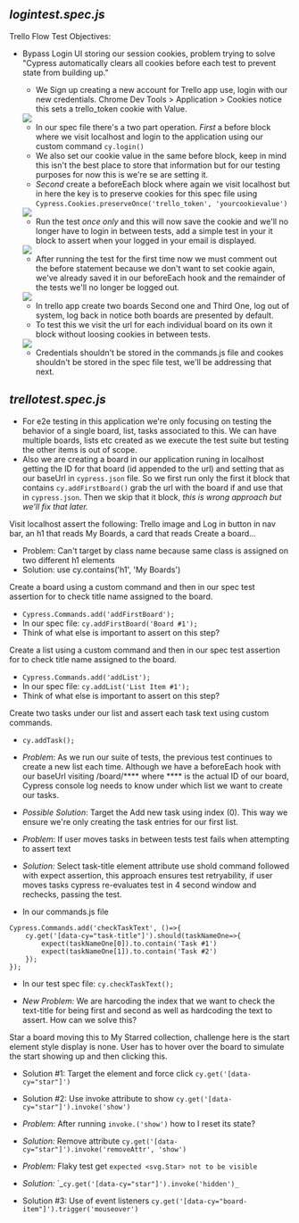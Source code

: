 ## _logintest.spec.js_
Trello Flow Test Objectives: 
- Bypass Login UI storing our session cookies, problem trying to solve "Cypress automatically clears all cookies before each test to prevent state from building up."
    - We Sign up creating a new account for Trello app use, login with our new credentials. Chrome Dev Tools > Application > Cookies notice this sets a trello_token cookie with Value.
    <img src="..\..\..\Images\2021-06-25_15-03-42.png">

    - In our spec file there's a two part operation. _First_ a before block where we visit localhost and login to the application using our custom command `cy.login() ` 
    - We also set our cookie value in the same before block, keep in mind this isn't the best place to store that information but for our testing purposes for now this is we're se are setting it.
    -  _Second_ create a beforeEach block where again we visit localhost but in here the key is to preserve cookies for this spec file using `Cypress.Cookies.preserveOnce('trello_token', 'yourcookievalue')`
    
    <img src="../../../Images\2021-06-25_15-13-02.png">

    - Run the test _once only_ and this will now save the cookie and we'll no longer have to login in between tests, add a simple test in your it block to assert when your logged in your email is displayed.

    <img src="../../../Images\2021-06-25_15-14-14.png">

    - After running the test for the first time now we must comment out the before statement because we don't want to set cookie again, we've already saved it in our beforeEach hook and the remainder of the tests we'll no longer be logged out.

    <img src="../../../Images\2021-06-25_20-57-52.png">

    - In trello app create two boards Second one and Third One, log out of system, log back in notice both boards are presented by default.
    - To test this we visit the url for each individual board on its own it block without loosing cookies in between tests.

    <img src="../../../Images\2021-06-25_20-59-21.png">

    - Credentials shouldn't be stored in the commands.js file and cookes shouldn't be stored in the spec file test, we'll be addressing that next.

## _trellotest.spec.js_
- For e2e testing in this application we're only focusing on testing the behavior of a single board, list, tasks associated to this.  We can have multiple boards, lists etc created as we execute the test suite but testing the other items is out of scope.
- Also we are creating a board in our application runing in localhost getting the ID for that board (id appended to the url) and setting that as our baseUrl in `cypress.json` file.  So we first run only the first it block that contains `cy.addFirstBoard()` grab the url with the board if and use that in `cypress.json`. Then we skip that it block, _this is wrong approach but we'll fix that later._

Visit localhost assert the following: Trello image and Log in button in nav bar, an h1 that reads My Boards, a card that reads Create a board...

- Problem: Can't target by class name because same class is assigned on two different h1 elements 
- Solution: use cy.contains('h1', 'My Boards')

Create a board using a custom command and then in our spec test assertion for to check title name assigned to the board.
- `Cypress.Commands.add('addFirstBoard');`
- In our spec file: `cy.addFirstBoard('Board #1');`
- Think of what else is important to assert on this step?

Create a list using a custom command and then in our spec test assertion for to check title name assigned to the board.
- `Cypress.Commands.add('addList');`
- In our spec file: `cy.addList('List Item #1');`
- Think of what else is important to assert on this step?

Create two tasks under our list and assert each task text using custom commands.
- `cy.addTask();`
- _Problem_: As we run our suite of tests, the previous test continues to create a new list each time.  Although we have a beforeEach hook with our baseUrl visiting /board/**** where **** is the actual ID of our board, Cypress console log needs to know under which list we want to create our tasks.

- _Possible Solution_: Target the Add new task using index (0).  This way we ensure we're only creating the task entries for our first list.

- _Problem_: If user moves tasks in between tests test fails when attempting to assert text
- _Solution:_ Select task-title element attribute use shold command followed with expect assertion, this approach ensures test retryability, if user moves tasks cypress re-evaluates test in 4 second window and rechecks, passing the test.

- In our commands.js file
```
Cypress.Commands.add('checkTaskText', ()=>{
    cy.get('[data-cy="task-title"]').should(taskNameOne=>{
        expect(taskNameOne[0]).to.contain('Task #1')
        expect(taskNameOne[1]).to.contain('Task #2')
    });
});

```
- In our test spec file: `cy.checkTaskText();`

- _New Problem:_ We are harcoding the index that we want to check the text-title for being first and second as well as hardcoding the text to assert.  How can we solve this?

Star a board moving this to My Starred collection, challenge here is the start element style display is none.  User has to hover over the board to simulate the start showing up and then clicking this.
- Solution #1: Target the element and force click `cy.get('[data-cy="star"]')`

- Solution #2: Use invoke attribute to show `cy.get('[data-cy="star"]').invoke('show')`
- _Problem_: After running `invoke.('show')` how to I reset its state?
- _Solution:_ Remove attribute `cy.get('[data-cy="star"]').invoke('removeAttr', 'show')`
- _Problem:_ Flaky test get `expected <svg.Star> not to be visible`
- _Solution:_ `_``cy.get('[data-cy="star"]').invoke('hidden')_``

- Solution #3: Use of event listeners `cy.get('[data-cy="board-item"]').trigger('mouseover')`